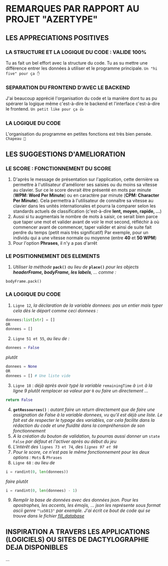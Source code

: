 # REMARQUES PAR RAPPORT AU PROJET "AZERTYPE"

## LES APPRECIATIONS POSITIVES

### LA STRUCTURE ET LA LOGIQUE DU CODE : VALIDE 100%

Tu as fait un bel effort avec la structure du code. Tu as su mettre une différence entrer les données à utiliser et le programme principale. ```Un "hi five" pour ça ✋```

### SEPARATION DU FRONTEND D'AVEC LE BACKEND

J'ai beaucoup apprécié l'organisation du code et la manière dont tu as pu spérarer la logique même c'est-à-dire le backend et l'interface c'est-à-dire le frontend. ```Un petit like pour ça 👍```

### LA LOGIQUE DU CODE

L'organisation du programme en petites fonctions est très bien pensée. ```Chapeau 🤠```




## LES SUGGESTIONS D'AMELIORATION

### LE SCORE : FONCTIONNEMENT DU SCORE

1. D'après le message de présentation sur l'application, cette dernière va permettre à l'utilisateur d'améliorer ses saisies ou du moins sa vitesse au clavier. Sur ce le score devrait être présenté en mots par minute (**WPM: Word Per Minute**) ou en caractère par minute (**CPM: Character Per Minute**). Cela permettra à l'utilisateur de connaître sa vitesse au clavier dans les unités internationales et pourra la comparer selon les standards actuels de classification (c'est-à-dire **lent, moyen, rapide, ...**)
2. Aussi si tu augmentais le nombre de mots à saisir, ce serait bien parce que taper une mot et valider avant de voir le mot second, réfléchir à où commencer avant de commencer, taper valider et ainsi de suite fait perdre du temps (petit mais très significatif) Par exemple, pour un individu qui a une vitesse normale ou moyenne (entre **40** et **50 WPM**)
3. Pour l'option **Phrases**, il n'y a pas d'arrêt

### LE POSITIONNEMENT DES ELEMENTS

1. _Utiliser la méthode_ **```pack()```** _au lieu de_ **```place()```** _pour les objects **headerFrame, bodyFrame, les labels**, ... comme :_
```python
bodyFrame.pack()
```


### LA LOGIQUE DU CODE

1. ```Ligne 12```, _la déclaration de la variable donnees: pas un entier mais typer cela dès le départ comme ceci donnees :_
```python
donnees:list[str] = []
OR
donnees = []
```
2. ```Ligne 51 et 55```, _au lieu de :_
```python
donnees = False
```
_plutôt_
```python
donnees = None
OR
donnees = [] # Une liste vide
```
3. ```Ligne 18``` : _déjà après avoir typé la variable_ ```remainingTime``` _à_ ```int``` _à la ligne 9 plutôt remplacer sa valeur par_ ```0``` _ou faire un directement ..._
```python
return False
``` 
4. **```getRessources()```** : _autant faire un return directement que de faire une assignation de False à la variable donnees, vu qu'il est déjà une liste. Le fait est de respecter le typage des variables, car cela facilite dans la rédaction du code et une fluidité dans la compréhension de son fonctionnement_
5. _A la création du bouton de validation, tu pourras aussi donner un_ ```state False``` _par défaut et l'activer après au début du jeu_
6. _L'intérêt des_ ```lignes 73 et 74```_, des ```lignes 97 et 98```_
7. _Pour le score, ce n'est pas le même fonctionnement pour les deux options :_ ```Mots``` & ```Phrases```
8. ```Ligne 68``` : _au lieu de_
```python
i = randint(0, len(donnees))
``` 
_faire plutôt_
```python
i = randint(0, len(donnees) - 1)
```
9. _Remplir la base de données avec des données json. Pour les apostrophes, les accents, les émojis, ... json les représente sous format ascii genre_ ```"\u5013"``` _par exemple. J'ai écrit ce bout de code qui se trouve dans le fichier [fill_database](fill_database.py)_


## INSPIRATION A TRAVERS LES APPLICATIONS (LOGICIELS) OU SITES DE DACTYLOGRAPHIE DEJA DISPONIBLES

...
